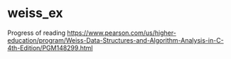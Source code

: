 # weiss_ex
Progress of reading https://www.pearson.com/us/higher-education/program/Weiss-Data-Structures-and-Algorithm-Analysis-in-C-4th-Edition/PGM148299.html
